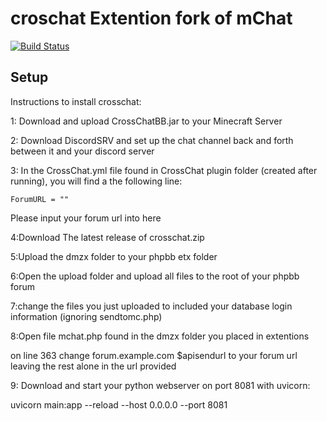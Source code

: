 croschat Extention fork of mChat
=====================

[![Build Status](https://travis-ci.org/kasimi/mChat.svg?branch=master)](https://travis-ci.org/kasimi/mChat)

## Setup
Instructions to install crosschat:

1: Download and upload CrossChatBB.jar to your Minecraft Server

2: Download DiscordSRV and set up the chat channel back and forth between it and your discord server

3: In the CrossChat.yml file found in CrossChat plugin folder (created after running), you will find a the following line:

    ForumURL = ""
    
   Please input your forum url into here
   
4:Download The latest release of crosschat.zip

5:Upload the dmzx folder to your phpbb etx folder

6:Open the upload folder and upload all files to the root of your phpbb forum

7:change the files you just uploaded to included your database login information (ignoring sendtomc.php)

8:Open file mchat.php found in the dmzx folder you placed in extentions

  on line 363 change forum.example.com $apisendurl to your forum url leaving the rest alone in the url provided
  
9: Download and start your python webserver on port 8081 with uvicorn:

  uvicorn main:app --reload --host 0.0.0.0 --port 8081
